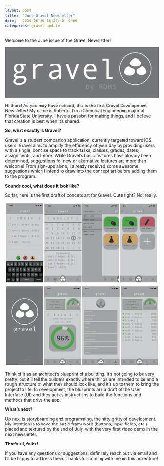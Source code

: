 ```yaml
---
layout: post
title:  "June Gravel Newsletter"
date:   2020-06-30 16:27:40 -0400
categories: gravel update
---
```


Welcome to the June issue of the Gravel Newsletter!

![banner](/assets/bannerLogo.jpg)

Hi there! As you may have noticed, this is the first Gravel Development Newsletter! My name is Roberto, I’m a Chemical Engineering major at Florida State University. I have a passion for making things, and I believe that creation is best when it’s shared.

**So, what exactly is Gravel?**

Gravel is a student companion application, currently targeted toward iOS users. Gravel aims to amplify the efficiency of your day by providing users with a single, concise space to track tasks, classes, grades, dates, assignments, and more. While Gravel’s basic features have already been determined, suggestions for new or alternative features are more than welcome! From sign-ups alone, I already received some awesome suggestions which I intend to draw into the concept art before adding them to the program.

**Sounds cool, what does it look like?**

So far, here is the first draft of concept art for Gravel. Cute right? Not really.    

![Panel Drafting](/assets/panelsDraftOne.png)

Think of it as an architect’s blueprint of a building. It’s not going to be very pretty, but it’ll tell the builders exactly where things are intended to be and a rough structure of what they should look like, and it’s up to them to bring the project to life. In development, the blueprints are a draft of the User Interface (UI) and they act as instructions to build the functions and methods that drive the app.

**What’s next?**

Up next is storyboarding and programming, the nitty gritty of development. My intention is to have the basic framework (buttons, input fields, etc.) placed and textured by the end of July, with the very first video demo in the next newsletter.

**That’s all, folks!**

If you have any questions or suggestions, definitely reach out via email and I’ll be happy to address them. Thanks for coming with me on this adventure!
